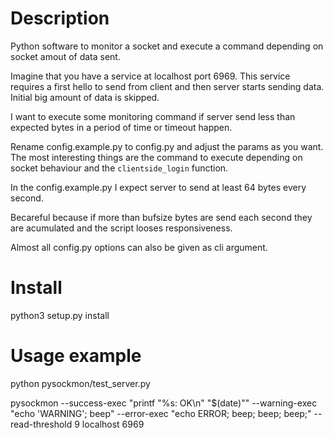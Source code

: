 # Description

Python software to monitor a socket and execute a command depending 
on socket amout of data sent.

Imagine that you have a service at localhost port 6969. This service requires a first
hello to send from client and then server starts sending data. Initial
big amount of data is skipped.

I want to execute some monitoring command if server send less than expected
bytes in a period of time or timeout happen.

Rename config.example.py to config.py and adjust the params as you want.
The most interesting things are the command to execute depending on socket
behaviour and the `clientside_login` function.

In the config.example.py I expect server to send at least 64 bytes every
second.

Becareful because if more than bufsize bytes are send each second they
are acumulated and the script looses responsiveness.

Almost all config.py options can also be given as cli argument.

# Install

python3 setup.py install

# Usage example

python pysockmon/test_server.py

pysockmon --success-exec "printf \"%s: OK\n\" \"$(date)\"" --warning-exec "echo 'WARNING'; beep" --error-exec "echo ERROR; beep; beep; beep;" --read-threshold 9 localhost 6969

